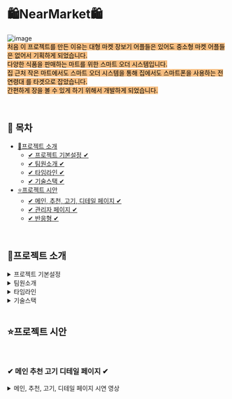 
# 🛍NearMarket🛍

![image](https://github.com/user-attachments/assets/cf475d28-29b1-4c02-bdd9-3c5c34c03bcb)
<br />
<span style="background-color: #F7BE81; color:black">
처음 이 프로젝트를 만든 이유는 대형 마켓 장보기 어플들은 있어도 중소형 마켓 어플들은 없어서 기획하게 되었습니다. <br />
다양한 식품을 판매하는 마트를 위한 스마트 오더 시스템입니다.<br />
집 근처 작은 마트에서도 스마트 오더 시스템을 통해 집에서도
스마트폰을 사용하는 전 연령대 를 타겟으로 잡았습니다.<br />
간편하게 장을 볼 수 있게 하기 위해서 개발하게 되었습니다.
</span>

<br>


## 📌 목차

* [🔎프로젝트 소개](#프로젝트-소개)
  + [✔ 프로젝트 기본설정 ✔](#-프로젝트-기본설정-)
  + [✔ 팀원소개 ✔](#-팀원소개-)
  + [✔ 타임라인 ✔](#-타임라인-)
  + [✔ 기술스택 ✔](#-기술스택-)
* [⭐프로젝트 시안](#프로젝트-시안)
    + [✔ 메인, 추천, 고기, 디테일 페이지 ✔](#-메인-추천-고기-디테일-페이지-)
    + [✔ 관리자 페이지 ✔](#-관리자-페이지-)
    + [✔ 반응형 ✔](#-반응형-)

<br>

## 🔎프로젝트 소개

<details>
<summary>프로젝트 기본설정</summary>

|제목|내용|
|------|---|
|일정|2024/09/23~2024/10/25|
|주제|스마트오더|
|프로젝트명|NEARMARKET|
|프로그래밍 언어|HTML,CSS,JAVASCRIPT|
|프레임워크|REACT|
|데이터베이스|JSONSERVER|
|개발툴|VSCODE|


</details>

<details>
<summary>팀원소개</summary>

<table>
  <tbody>
  <tr>
    <th align="center">팀장: 권**</th>
    <th align="center">팀원: 강**</th>
    <th align="center">팀원: 김**</th>
    <th align="center">팀원: 한원세</th>
  </tr>
  <tr>
    <td>과자페이지, 장바구니,Git 담당</td>
    <td>과일페이지, API 담당,
    Admin페이지 CRUD,
    PPT 담당
    </td>
    <td>채소페이지, 결제,
    로그인, 회원가입,
    Start 페이지, Figma 담당 
    </td>
    <td>메인, 고기, 추천 페이지,
    Admin페이지, CSS 반응형, PPT 담당
    </td>
  </tr>
  </tbody>
</table>



</details>

<details>
<summary> 타임라인</summary>

![image](https://github.com/user-attachments/assets/5c965e74-1b6a-4685-acb4-5f87349334cd)

</details>
<details>
<summary>기술스택</summary>
 
![image](https://github.com/user-attachments/assets/1a0a4bdc-c59a-4739-81d7-97a15cee9d04)

</details>
<br>

## ⭐프로젝트 시안
<br>

### ✔ 메인 추천 고기 디테일 페이지 ✔
<details>
<summary>메인, 추천, 고기, 디테일 페이지 시연 영상</summary>


- section을 두개로 나누어서 Section1부분은 setInterval을 이용하여 일정 시간마다 콜백 함수 setAutoImg를 호출해 현재 인덱스를 업데이트하여 이미지가 넘어가도록 구현
  
- Section2는 useNavigate를 사용해 사이트 사용자가 원하는 코너로 빠르게 이동할 수 있도록 구현


<div align="center>

![메인](https://github.com/user-attachments/assets/12ae2e7e-1120-4e75-af08-031b54cf4959)

</div>


</details>
<br>

</details>

